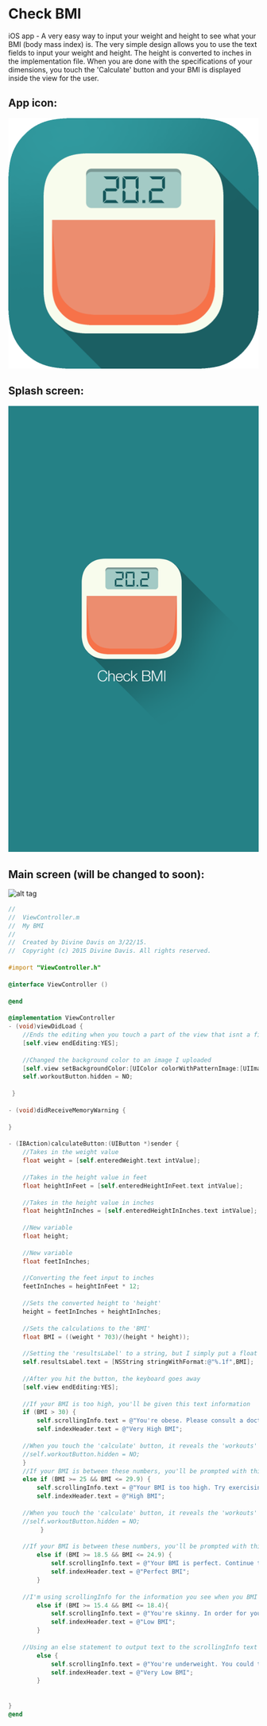 # Check BMI
iOS app - A very easy way to input your weight and height to see what your BMI (body mass index) is. The very simple design allows you to use the text fields to input your weight and height. The height is converted to inches in the implementation file. When you are done with the specifications of your dimensions, you touch the 'Calculate' button and your BMI is displayed inside the view for the user. 

## App icon:
![alt tag](https://github.com/divinedavis/Check-BMI/blob/master/Icons%20all%20dimensions/1024x1024.png)

## Splash screen:
![alt tag](https://github.com/divinedavis/Check-BMI/blob/master/Splash%20screens/750x1334.png)

## Main screen (will be changed to soon):

![alt tag](https://github.com/divinedavis/Body-Mass-Index/blob/master/My%20BMI%20Graphics/Screen%20copy.png)

```objective-c
//
//  ViewController.m
//  My BMI
//
//  Created by Divine Davis on 3/22/15.
//  Copyright (c) 2015 Divine Davis. All rights reserved.

#import "ViewController.h"

@interface ViewController ()

@end

@implementation ViewController
- (void)viewDidLoad {
    //Ends the editing when you touch a part of the view that isnt a field
    [self.view endEditing:YES];
    
    //Changed the background color to an image I uploaded
    [self.view setBackgroundColor:[UIColor colorWithPatternImage:[UIImage imageNamed:@"background.png"]]];
    self.workoutButton.hidden = NO;
        
 }

- (void)didReceiveMemoryWarning {
  
}

- (IBAction)calculateButton:(UIButton *)sender {
    //Takes in the weight value
    float weight = [self.enteredWeight.text intValue];
    
    //Takes in the height value in feet
    float heightInFeet = [self.enteredHeightInFeet.text intValue];
    
    //Takes in the height value in inches
    float heightInInches = [self.enteredHeightInInches.text intValue];
    
    //New variable
    float height;
    
    //New variable
    float feetInInches;
    
    //Converting the feet input to inches
    feetInInches = heightInFeet * 12;
    
    //Sets the converted height to 'height'
    height = feetInInches + heightInInches;
    
    //Sets the calculations to the 'BMI'
    float BMI = ((weight * 703)/(height * height));
    
    //Setting the 'resultsLabel' to a string, but I simply put a float placeholder and passed the 'BMI'
    self.resultsLabel.text = [NSString stringWithFormat:@"%.1f",BMI];
    
    //After you hit the button, the keyboard goes away
    [self.view endEditing:YES];
    
    //If your BMI is too high, you'll be given this text information
    if (BMI > 30) {
        self.scrollingInfo.text = @"You're obese. Please consult a doctor. There are a number of reasons for this. Eating in           smaller portions will help, along with exercising.";
        self.indexHeader.text = @"Very High BMI";
        
    //When you touch the 'calculate' button, it reveals the 'workouts' button
    //self.workoutButton.hidden = NO;
    }
    //If your BMI is between these numbers, you'll be prompted with this text
    else if (BMI >= 25 && BMI <= 29.9) {
        self.scrollingInfo.text = @"Your BMI is too high. Try exercising more. This number does not calculate your muscle mass         to fat ratio.";
        self.indexHeader.text = @"High BMI";
        
    //When you touch the 'calculate' button, it reveals the 'workouts' button
    //self.workoutButton.hidden = NO;
         }
    
    //If your BMI is between these numbers, you'll be prompted with this text
        else if (BMI >= 18.5 && BMI <= 24.9) {
            self.scrollingInfo.text = @"Your BMI is perfect. Continue to eat and excersice regularly. You're doing a great job,             keep it up.";
            self.indexHeader.text = @"Perfect BMI";
        }
    
    //I'm using scrollingInfo for the information you see when you BMI is calculated & the indexHeader for the label that tells         you if you have a low or high BMI
        else if (BMI >= 15.4 && BMI <= 18.4){
            self.scrollingInfo.text = @"You're skinny. In order for you to increase your BMI, try eating 3 healthy meals a                 day.";
            self.indexHeader.text = @"Low BMI";
        }
    
    //Using an else statement to output text to the scrollingInfo text view
        else {
            self.scrollingInfo.text = @"You're underweight. You could try eating in higher porportions.";
            self.indexHeader.text = @"Very Low BMI";
        }
  
    
}
@end
```

